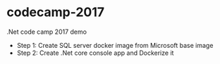 # codecamp-2017
.Net code camp 2017 demo

* Step 1: Create SQL server docker image from Microsoft base image
* Step 2: Create .Net core console app and Dockerize it